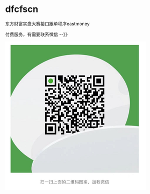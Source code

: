 # dfcfscn
东方财富实盘大赛接口跟单程序eastmoney

付费服务，有需要联系微信 --》》 

![Image text](https://raw.githubusercontent.com/ak4stock/ths_tdx_stock_xueqiu_guoren/main/contact.png)     


